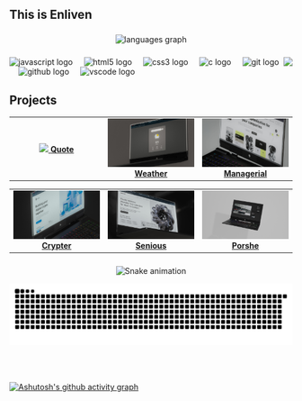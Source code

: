 <h2 align="left" style="font-family: "DM Serif Display", serif;">This is Enliven</h2>

###

<div align="center">
  <img src="https://github-readme-stats.vercel.app/api/top-langs?username=ashishnegi777&locale=en&hide_title=false&layout=compact&card_width=320&langs_count=5&theme=github_dark&hide_border=true" height="150" alt="languages graph"  />
</div>

###

<img align="right" height="100" src="https://media4.giphy.com/media/v1.Y2lkPTc5MGI3NjExcmdiOXE4b2Y0aGExMjNnZmRwaGRmb2t1Mmt3NGlsNGdwa3N6dzRyMSZlcD12MV9pbnRlcm5hbF9naWZfYnlfaWQmY3Q9Zw/lPWg6alOSG3DlsBNnC/giphy.gif"  />

###

<div align="left">
  <img src="https://skillicons.dev/icons?i=js" height="30" alt="javascript logo"  />
  <img width="12" />
  <img src="https://skillicons.dev/icons?i=html" height="30" alt="html5 logo"  />
  <img width="12" />
  <img src="https://skillicons.dev/icons?i=css" height="30" alt="css3 logo"  />
  <img width="12" />
  <img src="https://skillicons.dev/icons?i=c" height="30" alt="c logo"  />
  <img width="12" />
  <img src="https://skillicons.dev/icons?i=git" height="30" alt="git logo"  />
  <img width="12" />
  <img src="https://skillicons.dev/icons?i=github" height="30" alt="github logo"  />
  <img width="12" />
  <img src="https://skillicons.dev/icons?i=vscode" height="30" alt="vscode logo"  />
</div>



## Projects

<table height="100%">
  <tr>
   <td align="center"  width="33%">
      <a href="https://ashishnegi777.github.io/Quote-Generator/" target="_blank" rel="noopener noreferrer">
        <img src="img/quotesGenCy.png" width="300px" />
         <strong>Quote</strong>
      </a>
    </td>

  <td align="center" width="33%">
      <a href="https://ashishnegi777.github.io/Weather-forecast/" target="_blank" rel="noopener noreferrer">
        <img src="img/wearther01.jpg" width="200px" />
         <strong>Weather</strong>
      </a>
    </td>
  
  <td align="center" width="33%">
      <a href="https://ashishnegi777.github.io/Managerial/" target="_blank" rel="noopener noreferrer">
        <img src="img/manage@.jpg" width="200px" />
         <strong>Managerial</strong>
      </a>
    </td>



    
  </tr>
</table>


<table height="100%">
   <td align="center" width="33%">
      <a href="https://ashishnegi777.github.io/crypter/" target="_blank" rel="noopener noreferrer">
        <img src="img/crypter.jpg" width="200px" />
         <strong>Crypter</strong>
      </a>
    </td>

   <td align="center" width="33%">
      <a href="https://ashishnegi777.github.io/Sniuous/" target="_blank" rel="noopener noreferrer">
        <img src="img/ecosense.jpg" width="200px" />
         <strong>Senious</strong>
      </a>
    </td>

  <td align="center" width="33%">
      <a href="https://ashishnegi777.github.io/Porsche.Parallax./" target="_blank" rel="noopener noreferrer">
        <img src="img/Porshe.png" width="200px" />
         <strong>Porshe</strong>
      </a>
    </td> 



    
  </tr>
</table>





###

<div align="center">
<img src="https://raw.githubusercontent.com/ashishnegi777/ashishnegi777/output/snake.svg" alt="Snake animation" />
</div>

![snake gif](https://github.com/ashishnegi777/ashishnegi777/blob/output/github-snake-dark.svg)
###

<br clear="both">


###
[![Ashutosh's github activity graph](https://github-readme-activity-graph.vercel.app/graph?username=ashishnegi777&bg_color=000000&color=d5c8d4&line=ffffff&point=e15151&area=true&hide_border=true)](https://github.com/ashutosh00710/github-readme-activity-graph)

